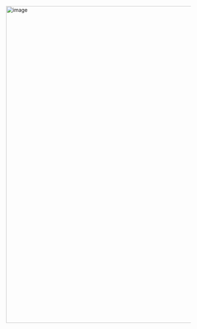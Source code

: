 <img width="863" alt="image" src="https://user-images.githubusercontent.com/75315987/151664101-bf1b6a72-3c6a-4b7b-8b93-b565cd8bb49a.png">
